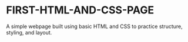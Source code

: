 # FIRST-HTML-AND-CSS-PAGE
A simple webpage built using basic HTML and CSS to practice structure, styling, and layout.
